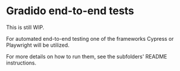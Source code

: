 # Gradido end-to-end tests

This is still WIP.

For automated end-to-end testing one of the frameworks Cypress or Playwright will be utilized.

For more details on how to run them, see the subfolders' README instructions.
